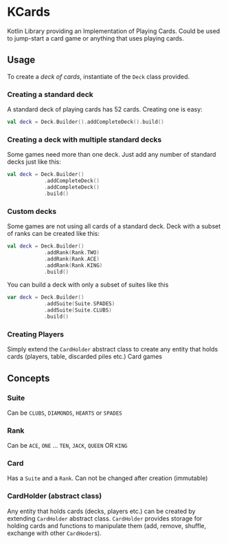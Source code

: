 # KCards
Kotlin Library providing an Implementation of  Playing Cards. Could be used to jump-start a card game or anything that uses playing cards.

## Usage

To create a *deck of cards*, instantiate of the `Deck` class provided. 

### Creating a standard deck
A standard deck of playing cards has 52 cards. Creating one is easy:
```kotlin
val deck = Deck.Builder().addCompleteDeck().build()
```
### Creating a deck with multiple standard decks
Some games need more than one deck. Just add any number of standard decks just like this:
```kotlin
val deck = Deck.Builder()
            .addCompleteDeck()
            .addCompleteDeck()
            .build()
```
### Custom decks
Some games are not using all cards of a standard deck.
Deck with a subset of ranks can be created like this:
```kotlin
val deck = Deck.Builder()
            .addRank(Rank.TWO)
            .addRank(Rank.ACE)
            .addRank(Rank.KING)
            .build()
```
You can build a deck with only a subset of suites like this
```kotlin
var deck = Deck.Builder()
            .addSuite(Suite.SPADES)
            .addSuite(Suite.CLUBS)
            .build()
```
### Creating Players
Simply extend the `CardHolder` abstract class to create any entity that holds cards (players, table, discarded piles etc.)
Card games 

## Concepts 

### Suite
Can be `CLUBS`, `DIAMONDS`, `HEARTS` or `SPADES`

### Rank
Can be `ACE`, `ONE` ... `TEN`, `JACK`, `QUEEN` OR `KING`

### Card
Has a `Suite` and a `Rank`. Can not be changed after creation (immutable)

### CardHolder (abstract class)  
Any entity that holds cards (decks, players etc.) can be created by extending `CardHolder` abstract class.
`CardHolder` provides storage for holding cards and functions to manipulate them (add, remove, shuffle, exchange with other `CardHoder`s). 

